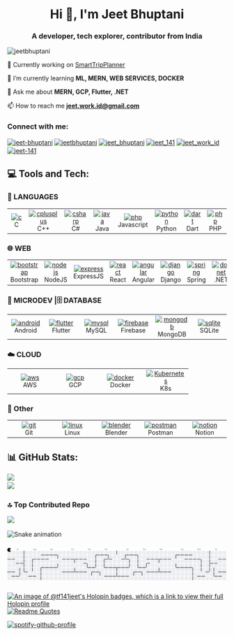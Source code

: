<h1 align="center">Hi 👋, I'm Jeet Bhuptani</h1>
<h3 align="center">A developer, tech explorer, contributor from India</h3>

<p align="left"> <img src="https://komarev.com/ghpvc/?username=jeetbhuptani&label=Profile%20views&color=0e75b6&style=flat" alt="jeetbhuptani" /> </p>

🔭 Currently working on [SmartTripPlanner](https://github.com/jeetbhuptani/smarttripplanner)

🌱 I’m currently learning **ML, MERN, WEB SERVICES, DOCKER**

💬 Ask me about **MERN, GCP, Flutter, .NET**

📫 How to reach me **jeet.work.id@gmail.com**

<h3 align="left">Connect with me:</h3>
<p align="left">
<a href="https://codepen.io/jeet-bhuptani" target="blank"><img align="center" src="https://raw.githubusercontent.com/rahuldkjain/github-profile-readme-generator/master/src/images/icons/Social/codepen.svg" alt="jeet-bhuptani" height="30" width="40" /></a>
<a href="https://twitter.com/jeetbhuptani" target="blank"><img align="center" src="https://raw.githubusercontent.com/rahuldkjain/github-profile-readme-generator/master/src/images/icons/Social/twitter.svg" alt="jeetbhuptani" height="30" width="40" /></a>
<a href="https://instagram.com/jeet_bhuptani" target="blank"><img align="center" src="https://raw.githubusercontent.com/rahuldkjain/github-profile-readme-generator/master/src/images/icons/Social/instagram.svg" alt="jeet_bhuptani" height="30" width="40" /></a>
<a href="https://www.codechef.com/users/jeet_141" target="blank"><img align="center" src="https://cdn.jsdelivr.net/npm/simple-icons@3.1.0/icons/codechef.svg" alt="jeet_141" height="30" width="40" /></a>
<a href="https://www.hackerrank.com/jeet_work_id" target="blank"><img align="center" src="https://raw.githubusercontent.com/rahuldkjain/github-profile-readme-generator/master/src/images/icons/Social/hackerrank.svg" alt="jeet_work_id" height="30" width="40" /></a>
<a href="https://www.leetcode.com/jeet-141" target="blank"><img align="center" src="https://raw.githubusercontent.com/rahuldkjain/github-profile-readme-generator/master/src/images/icons/Social/leet-code.svg" alt="jeet-141" height="30" width="40" /></a>
</p>

## 💻 Tools and Tech:
### 📃 LANGUAGES
<table>
  <tr>
    <td align="center" width="90">
      <a href="https://www.cprogramming.com/" target="_blank" rel="noreferrer"> <img src="https://skillicons.dev/icons?i=c" alt="c" width="40" height="40"/> </a>
      <br>C
    </td>
    <td align="center" width="90">
      <a href="https://www.w3schools.com/cpp/" target="_blank" rel="noreferrer"> <img src="https://skillicons.dev/icons?i=cpp" alt="cplusplus" width="40" height="40"/> </a>
      <br>C++
    </td>
    <td align="center" width="90">
      <a href="https://www.w3schools.com/cs/" target="_blank" rel="noreferrer"> <img src="https://skillicons.dev/icons?i=cs" alt="csharp" width="40" height="40"/> </a> 
      <br>C#
    </td>
    <td align="center" width="90">
      <a href="https://www.java.com" target="_blank" rel="noreferrer"> <img src="https://skillicons.dev/icons?i=java" alt="java" width="40" height="40"/> </a>
      <br>Java
    </td>
    <td align="center" width="90">
      <a href="https://www.php.net" target="_blank" rel="noreferrer"> <img src="https://skillicons.dev/icons?i=javascript" alt="php" width="40" height="40"/> </a>
      <br>Javascript
    </td>
    <td align="center" width="90">
      <a href="https://www.python.org" target="_blank" rel="noreferrer"> <img src="https://skillicons.dev/icons?i=python" alt="python" width="40" height="40"/> </a> 
      <br>Python
    </td>
    <td align="center" width="90">
        <a href="https://dart.dev" target="_blank" rel="noreferrer"> <img src="https://skillicons.dev/icons?i=dart" alt="dart" width="40" height="40"/> </a>
      <br>Dart
    </td>
    <td align="center" width="90">
      <a href="https://www.php.net" target="_blank" rel="noreferrer"> <img src="https://skillicons.dev/icons?i=php" alt="php" width="40" height="40"/> </a>
      <br>PHP
    </td>
  </tr>
</table>

### 🌐 WEB
<table>
  <tr>
    <td align="center" width="90">
      <a href="https://getbootstrap.com" target="_blank" rel="noreferrer"> <img src="https://skillicons.dev/icons?i=bootstrap" alt="bootstrap" width="40" height="40"/> </a>
      <br>Bootstrap
    </td>
    <td align="center" width="90">
      <a href="https://nodejs.org" target="_blank" rel="noreferrer"> <img src="https://skillicons.dev/icons?i=nodejs" alt="nodejs" width="40" height="40"/> </a>
      <br>NodeJS
    </td>
    <td align="center" width="90">
         <a href="https://expressjs.com" target="_blank" rel="noreferrer"> <img src="https://skillicons.dev/icons?i=expressjs" alt="express" width="40" height="40"/> </a>
      <br>ExpressJS
    </td>
    <td align="center" width="90">
         <a href="https://reactjs.org/" target="_blank" rel="noreferrer"> <img src="https://skillicons.dev/icons?i=react" alt="react" width="40" height="40"/> </a>
      <br>React
    </td>
<!--     <td align="center" width="90">
        <a href="https://redux.js.org" target="_blank" rel="noreferrer"> <img src="https://skillicons.dev/icons?i=redux" alt="redux" width="40" height="40"/> </a>
      <br>Redux
    </td> -->
    <td align="center" width="90">
        <a href="https://angular.io" target="_blank" rel="noreferrer"> <img src="https://skillicons.dev/icons?i=angular" alt="angular" width="40" height="40"/> </a>
      <br>Angular
    </td>
    <td align="center" width="90">
        <a href="https://www.djangoproject.com/" target="_blank" rel="noreferrer"> <img src="https://skillicons.dev/icons?i=django" alt="django" width="40" height="40"/> </a>
      <br>Django
    </td>
    <td align="center" width="90">
        <a href="https://spring.io/" target="_blank" rel="noreferrer"> <img src="https://skillicons.dev/icons?i=spring" alt="spring" width="40" height="40"/> </a>
      <br>Spring
    </td>    
    <td align="center" width="90">
        <a href="https://dotnet.microsoft.com/" target="_blank" rel="noreferrer"> <img src="https://skillicons.dev/icons?i=dotnet" alt="dotnet" width="40" height="40"/> </a>
      <br>.NET
    </td>
  </tr>
</table>

### 📱 MICRODEV |🗄️ DATABASE 
<table>
  <tr>
    <td align="center" width="90">
      <a href="https://developer.android.com" target="_blank" rel="noreferrer"> <img src="https://skillicons.dev/icons?i=androidstudio" alt="android" width="40" height="40"/> </a> 
      <br>Android
    </td>
    <td align="center" width="90">
      <a href="https://flutter.dev" target="_blank" rel="noreferrer"> <img src="https://skillicons.dev/icons?i=flutter" alt="flutter" width="40" height="40"/></a>
      <br>Flutter
    </td>
    <td align="center" width="90">
      <a href="https://www.mysql.com/" target="_blank" rel="noreferrer"> <img src="https://skillicons.dev/icons?i=mysql" alt="mysql" width="40" height="40"/> </a>
      <br>MySQL
    </td> 
    <td align="center" width="90">
      <a href="https://firebase.google.com/" target="_blank" rel="noreferrer"> <img src="https://skillicons.dev/icons?i=firebase" alt="firebase" width="40" height="40"/> </a>
      <br>Firebase
    </td>
     <td align="center" width="90">
      <a href="https://www.mongodb.com/" target="_blank" rel="noreferrer"> <img src="https://skillicons.dev/icons?i=mongodb" alt="mongodb" width="40" height="40"/> </a>
      <br>MongoDB
    </td>
     <td align="center" width="90">
      <a href="https://www.sqlite.org/" target="_blank" rel="noreferrer"> <img src="https://skillicons.dev/icons?i=sqlite" alt="sqlite" width="40" height="40"/> </a>
      <br>SQLite
     </td>
  </tr>
</table>

### ☁️ CLOUD
<table>
  <tr>
    <td align="center" width="90">
        <a href="https://aws.amazon.com" target="_blank" rel="noreferrer"> <img src="https://skillicons.dev/icons?i=aws" alt="aws" width="40" height="40"/> </a>
      <br>AWS
    </td>
     <td align="center" width="90">
        <a href="https://cloud.google.com" target="_blank" rel="noreferrer"> <img src="https://skillicons.dev/icons?i=gcp" alt="gcp" width="40" height="40"/> </a>
      <br>GCP
    </td>
    <td align="center" width="90">
      <a href="" target="_blank" rel="noreferrer"> <img src="https://skillicons.dev/icons?i=docker" alt="docker" width="40" height="40"/> </a>
      <br>Docker
    </td>
    <td align="center" width="90">
      <a href="" target="_blank" rel="noreferrer"> <img src="https://skillicons.dev/icons?i=kubernetes" alt="Kubernetes" width="40" height="40"/> </a>
      <br>K8s
    </td>
  </tr>
</table>

### 👾 Other
<table>
  <tr>
    <td align="center" width="90">
      <a href="https://git-scm.com/" target="_blank" rel="noreferrer"> <img src="https://skillicons.dev/icons?i=git" alt="git" width="40" height="40"/> </a>
      <br>Git
    </td>
    <td align="center" width="90">
      <a href="https://www.linux.org/" target="_blank" rel="noreferrer"> <img src="https://skillicons.dev/icons?i=linux" alt="linux" width="40" height="40"/> </a> 
      <br>Linux
    </td>
    <td align="center" width="90">
      <a href="https://www.blender.org/" target="_blank" rel="noreferrer"> <img src="https://skillicons.dev/icons?i=blender" alt="blender" width="40" height="40"/> </a>
      <br>Blender
    </td>
    <td align="center" width="90">
      <a href="https://postman.com" target="_blank" rel="noreferrer"> <img src="https://skillicons.dev/icons?i=postman" alt="postman" width="40" height="40"/> </a>
      <br>Postman
    </td>
    <td align="center" width="90">
      <a href="" target="_blank" rel="noreferrer"> <img src="https://skillicons.dev/icons?i=notion" alt="notion" width="40" height="40"/> </a>
      <br>Notion
    </td>
  </tr>
</table>

## 📊 GitHub Stats:
![](https://github-readme-stats.vercel.app/api?username=jeetbhuptani&theme=dark&hide_border=false&include_all_commits=false&count_private=false)<br/>
![](https://nirzak-streak-stats.vercel.app/?user=jeetbhuptani&theme=dark&hide_border=false)<br/>

### 🔝 Top Contributed Repo
![](https://github-contributor-stats.vercel.app/api?username=jeetbhuptani&limit=5&theme=dark&combine_all_yearly_contributions=true)


<img src="https://raw.githubusercontent.com/jeetbhuptani/jeetbhuptani/output/snake.svg" alt="Snake animation" />

###

<picture>
  <source media="(prefers-color-scheme: dark)" srcset="https://raw.githubusercontent.com/jeetbhuptani/jeetbhuptani/output/pacman-contribution-graph-dark.svg">
  <source media="(prefers-color-scheme: light)" srcset="https://raw.githubusercontent.com/jeetbhuptani/jeetbhuptani/output/pacman-contribution-graph.svg">
  <img alt="pacman contribution graph" src="https://raw.githubusercontent.com/jeetbhuptani/jeetbhuptani/output/pacman-contribution-graph.svg">
</picture>

###


[![An image of @tf141jeet's Holopin badges, which is a link to view their full Holopin profile](https://holopin.me/tf141jeet)](https://holopin.io/@tf141jeet)
[![Readme Quotes](https://quotes-github-readme.vercel.app/api?type=horizontal&theme=dracula)](https://github.com/piyushsuthar/github-readme-quotes)

[![spotify-github-profile](https://spotify-github-profile.kittinanx.com/api/view?uid=31mntld22u3ntrc2ztsrrlvxfspu&cover_image=true&theme=default&show_offline=false&background_color=121212&interchange=false&bar_color=53b14f&bar_color_cover=true)](https://github.com/kittinan/spotify-github-profile)
